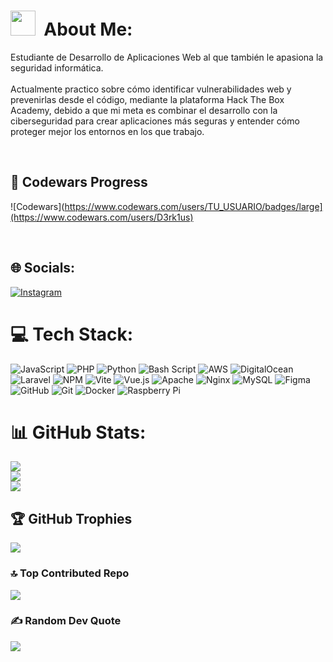 <link href="https://fonts.googleapis.com/css2?family=Poppins:wght@400;700&display=swap" rel="stylesheet">

# <img src="https://i.giphy.com/media/v1.Y2lkPTc5MGI3NjExbzYycjFxa2xkdzY5enQzaG1hdHcwcDRqZXY0bXlxMXV4MGViZTJzcCZlcD12MV9pbnRlcm5hbF9naWZfYnlfaWQmY3Q9Zw/c0Jwn0I22a3XHgPaft/giphy.gif" width="40px">&nbsp; About Me:

Estudiante de Desarrollo de Aplicaciones Web al que también le apasiona la seguridad informática.<br><br>Actualmente practico sobre cómo identificar vulnerabilidades web y prevenirlas desde el código, mediante la plataforma Hack The Box Academy, debido a que mi meta es combinar el desarrollo con la ciberseguridad para crear aplicaciones más seguras y entender cómo proteger mejor los entornos en los que trabajo.

<br/>

## 🧠 Codewars Progress
![Codewars](https://www.codewars.com/users/TU_USUARIO/badges/large](https://www.codewars.com/users/D3rk1us)

<br/>

## 🌐 Socials:
[![Instagram](https://img.shields.io/badge/Instagram-%23E4405F.svg?logo=Instagram&logoColor=white)](https://instagram.com/ericksonsterling) 

# 💻 Tech Stack:
![JavaScript](https://img.shields.io/badge/javascript-%23323330.svg?style=for-the-badge&logo=javascript&logoColor=%23F7DF1E) ![PHP](https://img.shields.io/badge/php-%23777BB4.svg?style=for-the-badge&logo=php&logoColor=white) ![Python](https://img.shields.io/badge/python-3670A0?style=for-the-badge&logo=python&logoColor=ffdd54) ![Bash Script](https://img.shields.io/badge/bash_script-%23121011.svg?style=for-the-badge&logo=gnu-bash&logoColor=white) ![AWS](https://img.shields.io/badge/AWS-%23FF9900.svg?style=for-the-badge&logo=amazon-aws&logoColor=white) ![DigitalOcean](https://img.shields.io/badge/DigitalOcean-%230167ff.svg?style=for-the-badge&logo=digitalOcean&logoColor=white) ![Laravel](https://img.shields.io/badge/laravel-%23FF2D20.svg?style=for-the-badge&logo=laravel&logoColor=white) ![NPM](https://img.shields.io/badge/NPM-%23CB3837.svg?style=for-the-badge&logo=npm&logoColor=white) ![Vite](https://img.shields.io/badge/vite-%23646CFF.svg?style=for-the-badge&logo=vite&logoColor=white) ![Vue.js](https://img.shields.io/badge/vue.js-%2335495e.svg?style=for-the-badge&logo=vuedotjs&logoColor=%234FC08D) ![Apache](https://img.shields.io/badge/apache-%23D42029.svg?style=for-the-badge&logo=apache&logoColor=white) ![Nginx](https://img.shields.io/badge/nginx-%23009639.svg?style=for-the-badge&logo=nginx&logoColor=white) ![MySQL](https://img.shields.io/badge/mysql-4479A1.svg?style=for-the-badge&logo=mysql&logoColor=white) ![Figma](https://img.shields.io/badge/figma-%23F24E1E.svg?style=for-the-badge&logo=figma&logoColor=white) ![GitHub](https://img.shields.io/badge/github-%23121011.svg?style=for-the-badge&logo=github&logoColor=white) ![Git](https://img.shields.io/badge/git-%23F05033.svg?style=for-the-badge&logo=git&logoColor=white) ![Docker](https://img.shields.io/badge/docker-%230db7ed.svg?style=for-the-badge&logo=docker&logoColor=white) ![Raspberry Pi](https://img.shields.io/badge/-Raspberry_Pi-C51A4A?style=for-the-badge&logo=Raspberry-Pi)
# 📊 GitHub Stats:
![](https://github-readme-stats.vercel.app/api?username=D3rk1us&theme=dark&hide_border=false&include_all_commits=true&count_private=true)<br/>
![](https://nirzak-streak-stats.vercel.app/?user=D3rk1us&theme=dark&hide_border=false)<br/>
![](https://github-readme-stats.vercel.app/api/top-langs/?username=D3rk1us&theme=dark&hide_border=false&include_all_commits=true&count_private=true&layout=compact)

## 🏆 GitHub Trophies
![](https://github-profile-trophy.vercel.app/?username=D3rk1us&theme=tokyonight&no-frame=true&no-bg=false&margin-w=4)

### 🔝 Top Contributed Repo
![](https://github-contributor-stats.vercel.app/api?username=D3rk1us&limit=5&theme=tokyonight&combine_all_yearly_contributions=true)

### ✍️ Random Dev Quote
![](https://quotes-github-readme.vercel.app/api?type=horizontal&theme=tokyonight)

<!-- Proudly created with GPRM ( https://gprm.itsvg.in ) -->







<!-- <link href="https://fonts.googleapis.com/css2?family=Poppins:wght@400;700&display=swap" rel="stylesheet">

<h1 align="center" style="font-family: 'Poppins', sans-serif;">Hola, soy Erickson Sterling Peña <img src="https://media.giphy.com/media/hvRJCLFzcasrR4ia7z/giphy.gif" width="35"></h1>

## <img src="https://i.giphy.com/media/v1.Y2lkPTc5MGI3NjExbzYycjFxa2xkdzY5enQzaG1hdHcwcDRqZXY0bXlxMXV4MGViZTJzcCZlcD12MV9pbnRlcm5hbF9naWZfYnlfaWQmY3Q9Zw/c0Jwn0I22a3XHgPaft/giphy.gif" width="40px">&nbsp;***Sobre Mí***

<div style="font-family: 'Poppins', sans-serif;">
<p>¡Bienvenido! Mi nombre es Erickson Sterling Peña. Actualmente estoy enfocado en el desarrollo de aplicaciones multiplataforma utilizando <strong>Dart</strong> y <strong>Flutter</strong>. Comencé mi camino en la programación con Java, lo que me dio una base sólida en programación orientada a objetos. A lo largo del tiempo, también he adquirido experiencia en <strong>Bash scripting</strong> y <strong>Python</strong> para tareas de automatización y scripts.</p>

<p>Me apasiona crear aplicaciones eficientes y escalables que funcionen bien en diversos sistemas. Gracias a mi experiencia con tecnologías de código abierto y entornos Linux, tengo una mentalidad práctica y una fuerte motivación por seguir aprendiendo y perfeccionando mis habilidades constantemente.</p>

### 🌟 **Puntos Destacados:**
- 📱 Enfocado en el desarrollo de apps **multiplataforma con Dart y Flutter**.
- ☕ Inicié en la programación con **Java**, fortaleciendo mis fundamentos en POO.
- 🐧 Familiarizado con entornos **Linux** y automatización usando **Bash**.
- 🐍 Con conocimientos en **Python** para scripts y pequeñas herramientas.
- 🧠 Apasionado por resolver problemas y aprender nuevas tecnologías.
</div>
</br>

## 🛠️ Mis Herramientas Favoritas

### 👨‍💻 Lenguajes de Programación
<p>
    <a href="#"><img alt="Dart" src="https://img.shields.io/badge/Dart%20-%230175C2.svg?logo=dart&logoColor=white"></a>
    <a href="#"><img alt="Flutter" src="https://img.shields.io/badge/Flutter%20-%2302569B.svg?logo=flutter&logoColor=white"></a>
    <a href="#"><img alt="Java" src="https://img.shields.io/badge/Java%20-%23ED8B00.svg?logo=java&logoColor=white"></a>
    <a href="#"><img alt="Python" src="https://img.shields.io/badge/Python%20-%233776AB.svg?logo=python&logoColor=white"></a>
    <a href="#"><img alt="Bash" src="https://img.shields.io/badge/Bash%20-%234EAA25.svg?logo=gnu-bash&logoColor=white"></a>
</p>

### 🏗️ Herramientas de Linux y Scripting
<p>
    <a href="#"><img alt="Linux" src="https://img.shields.io/badge/Linux%20-%23FCC624.svg?logo=linux&logoColor=black"></a>
    <a href="#"><img alt="Shell Scripting" src="https://img.shields.io/badge/Shell_Scripting%20-%23121011.svg?logo=gnu-bash&logoColor=white"></a>
</p>

### 🗄️ Control de Versiones
<p>
    <a href="#"><img alt="Git" src="https://img.shields.io/badge/Git%20-%23F05033.svg?logo=git&logoColor=white"></a>
</p>

### 💻 Software y Herramientas
<p>
    <a href="#"><img alt="VS Code" src="https://img.shields.io/badge/VS%20Code-0078d7.svg?logo=visual-studio-code&logoColor=white"></a>
    <a href="#"><img alt="Android Studio" src="https://img.shields.io/badge/Android%20Studio-%233DDC84.svg?logo=android-studio&logoColor=white"></a>
    <a href="#"><img alt="Vim" src="https://img.shields.io/badge/Vim%20-%23019733.svg?logo=vim&logoColor=white"></a>
    <a href="#"><img alt="GitHub" src="https://img.shields.io/badge/GitHub%20-%23181717.svg?logo=github&logoColor=white"></a>
</p>
</br>

## ⚙️ &nbsp;Estadísticas de GitHub
<p align="center">
<a href="https://github.com/D3rk1us">
  <img height="180em" src="https://github-readme-stats-eight-theta.vercel.app/api?username=D3rk1us&show_icons=true&theme=algolia&include_all_commits=true&count_private=true"/>
  <img height="180em" src="https://github-readme-stats-eight-theta.vercel.app/api/top-langs/?username=D3rk1us&layout=compact&langs_count=8&theme=algolia"/>
</a>
</p>
-->
